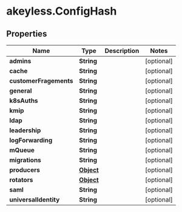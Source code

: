 # akeyless.ConfigHash

## Properties

Name | Type | Description | Notes
------------ | ------------- | ------------- | -------------
**admins** | **String** |  | [optional] 
**cache** | **String** |  | [optional] 
**customerFragements** | **String** |  | [optional] 
**general** | **String** |  | [optional] 
**k8sAuths** | **String** |  | [optional] 
**kmip** | **String** |  | [optional] 
**ldap** | **String** |  | [optional] 
**leadership** | **String** |  | [optional] 
**logForwarding** | **String** |  | [optional] 
**mQueue** | **String** |  | [optional] 
**migrations** | **String** |  | [optional] 
**producers** | [**Object**](.md) |  | [optional] 
**rotators** | [**Object**](.md) |  | [optional] 
**saml** | **String** |  | [optional] 
**universalIdentity** | **String** |  | [optional] 


